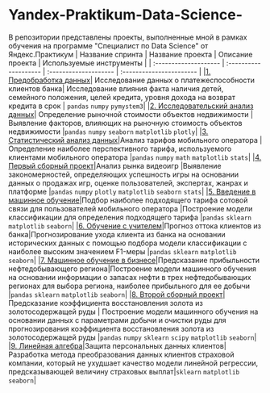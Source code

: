 # Yandex-Praktikum-Data-Science-
В репозитории представлены проекты, выполненные мной в рамках обучения на программе "Специалист по Data Science"  от Яндекс.Практикум
| Название спринта        | Название проекта      | Описание проекта      | Используемые инструменты |
| :--------------------   | :-------------------- | :-------------------- | :----------------------- |
|[1. Предобработка данных](https://github.com/FaridaIsk/Yandex-Praktikum-Data-Science-/tree/main/1.%20%D0%9F%D1%80%D0%B5%D0%B4%D0%BE%D0%B1%D1%80%D0%B0%D0%B1%D0%BE%D1%82%D0%BA%D0%B0%20%D0%B4%D0%B0%D0%BD%D0%BD%D1%8B%D1%85)| Исследование данных о платежеспособности клиентов банка| Исследование влияния факта наличия детей, семейного положения, целей кредита, уровня дохода на возврат кредита в срок | `pandas` `numpy` `pymystem3`|
|[2. Исследовательский анализ данных](https://github.com/FaridaIsk/Yandex-Praktikum-Data-Science-/tree/main/2.%20%D0%98%D1%81%D1%81%D0%BB%D0%B5%D0%B4%D0%BE%D0%B2%D0%B0%D1%82%D0%B5%D0%BB%D1%8C%D1%81%D0%BA%D0%B8%D0%B9%20%D0%B0%D0%BD%D0%B0%D0%BB%D0%B8%D0%B7%20%D0%B4%D0%B0%D0%BD%D0%BD%D1%8B%D1%85)| Определение рыночной стоимости объектов недвижимости |Выявление факторов, влияющих на рыночную стоимость объектов недвижимости |`pandas` `numpy` `seaborn` `matplotlib` `plotly`|
|[3. Статистический анализ данных](https://github.com/FaridaIsk/Yandex-Praktikum-Data-Science-/tree/main/3.%20%D0%A1%D1%82%D0%B0%D1%82%D0%B8%D1%81%D1%82%D0%B8%D1%87%D0%B5%D1%81%D0%BA%D0%B8%D0%B9%20%D0%B0%D0%BD%D0%B0%D0%BB%D0%B8%D0%B7%20%D0%B4%D0%B0%D0%BD%D0%BD%D1%8B%D1%85)|Анализ тарифов мобильного оператора |Определение наиболее перспективного тарифа, используемого клиентами мобильного оператора |`pandas` `numpy` `math` `matplotlib` `stats`|
|[4. Первый сборный проект](https://github.com/FaridaIsk/Yandex-Praktikum-Data-Science-/tree/main/4.%20%D0%A1%D0%B1%D0%BE%D1%80%D0%BD%D1%8B%D0%B9%20%D0%BF%D1%80%D0%BE%D0%B5%D0%BA%D1%82)|Анализ рынка видеоигр |Выявление закономерностей, определяющих успешность игры на основании данных о продажах игр, оценке пользователей, экспертах, жанрах и платформе |`pandas` `numpy` `plotly` `matplotlib`  `seaborn` `stats`|
|[5. Введение в машинное обучение](https://github.com/FaridaIsk/Yandex-Praktikum-Data-Science-/tree/main/5.%20%D0%92%D0%B2%D0%B5%D0%B4%D0%B5%D0%BD%D0%B8%D0%B5%20%D0%B2%20%D0%BC%D0%B0%D1%88%D0%B8%D0%BD%D0%BD%D0%BE%D0%B5%20%D0%BE%D0%B1%D1%83%D1%87%D0%B5%D0%BD%D0%B8%D0%B5)|Подбор наиболее подходящего тарифа сотовой связи для пользователей мобильного оператора |Построение модели классификации для определения подходящего тарифа |`pandas` `sklearn` `matplotlib`  `seaborn`|
|[6. Обучение с учителем](https://github.com/FaridaIsk/Yandex-Praktikum-Data-Science-/tree/main/6.%20%D0%9E%D0%B1%D1%83%D1%87%D0%B5%D0%BD%D0%B8%D0%B5%20%D1%81%20%D1%83%D1%87%D0%B8%D1%82%D0%B5%D0%BB%D0%B5%D0%BC)|Прогноз оттока клиентов из банка|Прогнозирование ухода клиента из банка на основании исторических данных c помощью подбора модели классификации с наиболее высоким значением F1-меры |`pandas` `sklearn` `matplotlib`  `seaborn`|
|[7. Машинное обучение в бизнесе](https://github.com/FaridaIsk/Yandex-Praktikum-Data-Science-/tree/main/7.%20%D0%9C%D0%B0%D1%88%D0%B8%D0%BD%D0%BD%D0%BE%D0%B5%20%D0%BE%D0%B1%D1%83%D1%87%D0%B5%D0%BD%D0%B8%D0%B5%20%D0%B2%20%D0%B1%D0%B8%D0%B7%D0%BD%D0%B5%D1%81%D0%B5)|Предсказание прибыльности нефтедобывающего региона|Построение модели машинного обучения на основании информации о запасах нефти в трех нефтедобывающих регионах для выбора региона, наиболее прибыльного для ее добычи  |`pandas` `sklearn` `matplotlib`  `seaborn`|
|[8. Второй сборный проект](https://github.com/FaridaIsk/Yandex-Praktikum-Data-Science-/tree/main/8.%20%D0%92%D1%82%D0%BE%D1%80%D0%BE%D0%B9%20%D1%81%D0%B1%D0%BE%D1%80%D0%BD%D1%8B%D0%B9%20%D0%BF%D1%80%D0%BE%D0%B5%D0%BA%D1%82)|Предсказание коэффициента восстановления золота из золотосодержащей руды | Построение модели машинного обучения на основании данных с параметрами добычи и очистки руды для прогнозирования коэффициента восстановления золота из золотосодержащей руды |`pandas` `numpy` `sklearn` `scipy` `matplotlib` `seaborn`|
|[9. Линейная алгебра](https://github.com/FaridaIsk/Yandex-Praktikum-Data-Science-/tree/main/9.%20%D0%9B%D0%B8%D0%BD%D0%B5%D0%B9%D0%BD%D0%B0%D1%8F%20%D0%B0%D0%BB%D0%B3%D0%B5%D0%B1%D1%80%D0%B0)|Защита персональных данных клиентов| Разработка метода преобразования данных клиентов страховой компании, который не ухудшает качество модели линейной регрессии, предсказывающей величину страховых выплат|`sklearn` `matplotlib` `seaborn`|
